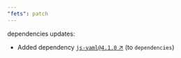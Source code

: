 ```yaml
---
"fets": patch
---
```

dependencies updates:
  - Added dependency [`js-yaml@4.1.0` ↗︎](https://www.npmjs.com/package/js-yaml/v/4.1.0) (to `dependencies`)
